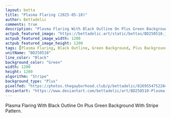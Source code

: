 ```yaml
---
layout: betta
title: "Plasma Flaring (2025-05-10)"
author: Bettadelic
comments: true
description: "Plasma Flaring With Black Outline On Plus Green Background With Stripe Pattern."
actpub_featured_image: "https://bettadelic.art/static/bettas/BD250510.jpg"
actpub_featured_image_width: 1200
actpub_featured_image_height: 1200
tags: [Plasma Flaring, Black Outline, Green Background, Plus Background Pattern, Stripe Pattern, May 2025]
unitName: "BD250510"
line_color: "Black"
background_color: "Green"
width: 1200
height: 1200
algorithm: "Stripe"
background_type: "Plus"
pixelfed: "https://photos.thegayborhood.club/p/bettadelic/826955475228497330"
deviantart: "https://www.deviantart.com/bettadelic/art/BD250510-Plasma-Flaring-2025-05-10-1193280082"
---
```


Plasma Flaring With Black Outline On Plus Green Background With Stripe Pattern.
